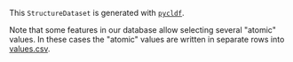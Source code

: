 This `StructureDataset` is generated with [`pycldf`](https://github.com/cldf/pycldf).

Note that some features in our database allow selecting several "atomic" values. In these cases the "atomic" values are written in separate rows into [values.csv](values.csv).
